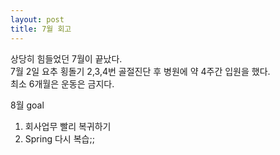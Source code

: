 ```yaml
---
layout: post
title: 7월 회고
---
```


상당히 힘들었던 7월이 끝났다.  
7월 2일 요추 횡돌기 2,3,4번 골절진단 후 병원에 약 4주간 입원을 했다.  
최소 6개월은 운동은 금지다.  

8월 goal  
1. 회사업무 빨리 복귀하기
2. Spring 다시 복습;;
